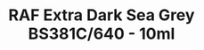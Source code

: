 ---
layout: product
title: "RAF Extra Dark Sea Grey BS381C/640 - 10ml"
price: "330" 
desc: "Acrylic Laquer 10mL"
img_path: "/assets/img/RC295.webp"
brand: "AK "
available: true
special_offer: false
new: false
soon: false
cat: "020000"
subcat: "020200"
subsubcat: "020201"
sifra: "RC295"
popular: false
spec: true
---